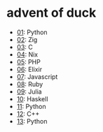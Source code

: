 # advent of duck

- [01](./01/): Python
- [02](./02/): Zig
- [03](./03/): C
- [04](./04/): Nix
- [05](./05/): PHP
- [06](./06/): Elixir
- [07](./07/): Javascript
- [08](./08/): Ruby
- [09](./09/): Julia
- [10](./10/): Haskell
- [11](./11/): Python
- [12](./12/): C++
- [13](./13/): Python
